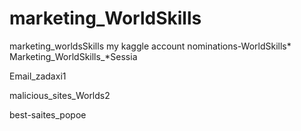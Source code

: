 # marketing_WorldSkills
marketing_worldsSkills
my kaggle account
nominations-WorldSkills*
Marketing_WorldSkills_*Sessia















Email_zadaxi1

malicious_sites_Worlds2

best-saites_popoe
